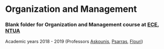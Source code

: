 # Organization and Management


### Blank folder for Organization and Management course at [ECE](https://www.ece.ntua.gr/en), [NTUA](https://www.ntua.gr/en)
Academic years 2018 - 2019 (Professors [Askounis](https://www.ece.ntua.gr/en/staff/75), [Psarras](https://www.ece.ntua.gr/en/staff/65), [Flouri](https://www.ece.ntua.gr/en/staff/173))